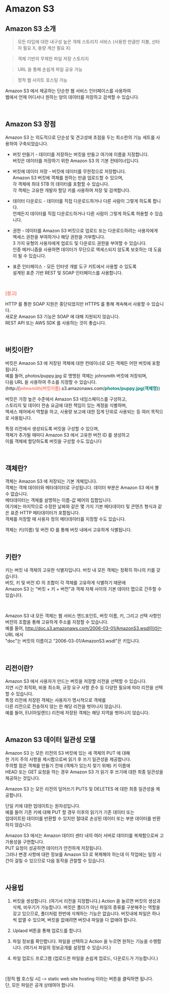 # Amazon S3

## Amazon S3 소개

> 모든 타입에 대한 내구성 높은 개체 스토리지 서비스 (사용한 만큼만 지불, 선타자 필요 X, 용량 계산 필요 X)

> 객체 기반의 무제한 파일 저장 스토리지

> URL 을 통해 손쉽게 파일 공유 가능

> 정적 웹 사이트 호스팅 가능

Amazon S3 에서 제공하는 단순한 웹 서비스 인터페이스를 사용하여<br>
웹에서 언제 어디서나 원하는 양의 데이터를 저장하고 검색할 수 있습니다.<br>

<br>

## Amazon S3 장점

Amazon S3 는 의도적으로 단순성 및 견고성에 초점을 두는 최소한의 기능 세트를 사용하여 구축되었습니다.<br>

- 버킷 만들기 - 데이터를 저장하는 버킷을 만들고 여기에 이름을 지정합니다.<br>
  버킷은 데이터를 저장하기 위한 Amazon S3 의 기본 컨테이너입니다.<br>

- 버킷에 데이터 저장 - 버킷에 데이터를 무한정으로 저장합니다.<br>
  Amazon S3 버킷에 객체를 원하는 만큼 업로드할 수 있으며,<br>
  각 객체에 최대 5TB 의 데이터를 포함할 수 있습니다.<br>
  각 객체는 고유한 개발자 할당 키를 사용하여 저장 및 검색합니다.<br>

- 데이터 다운로드 - 데이터를 직접 다운로드하거나 다른 사람이 그렇게 하도록 합니다.<br>
  언제든지 데이터를 직접 다운로드하거나 다른 사람이 그렇게 하도록 허용할 수 있습니다.<br>

- 권한 - 데이터를 Amazon S3 버킷으로 업로드 또는 다운로드하려는 사용자에게<br>
  액세스 권한을 부여하거나 해당 권한을 거부합니다.<br>
  3 가지 유형의 사용자에게 업로드 및 다운로드 권한을 부여할 수 있습니다.<br>
  인증 메커니즘을 사용하면 데이터가 무단으로 액세스되지 않도록 보호하는 데 도움이 될 수 있습니다.<br>

- 표준 인터페이스 - 모든 인터넷 개발 도구 키트에서 사용할 수 있도록<br>
  설계된 표준 기반 REST 및 SOAP 인터페이스를 사용합니다.<br>

<br>

<strong style="color:salmon;">[참고]</strong>

HTTP 를 통한 SOAP 지원은 중단되었지만 HTTPS 를 통해 계속해서 사용할 수 있습니다.<br>
새로운 Amazon S3 기능은 SOAP 에 대해 지원되지 않습니다.<br>
REST API 또는 AWS SDK 를 사용하는 것이 좋습니다.<br>

<br>

## 버킷이란?

버킷은 Amazon S3 에 저장된 객체에 대한 컨테이너로 모든 객체든 어떤 버킷에 포함됩니다.<br>
예를 들어, photos/puppy.jpg 로 명명된 객체는 johnsmith 버킷에 저장되며,<br>
다음 URL 을 사용하여 주소를 지정할 수 있습니다.<br>
(http://<b style="color:salmon;">johnsmith(버킷이름)</b>.s3.amazonaws.com/<b style="color:teal;">photos/puppy.jpg(객체명)</b>)<br>

버킷은 가장 높은 수준에서 Amazon S3 네임스페이스를 구성하고,<br>
스토리지 및 데이터 전송 요금에 대한 책임이 있는 계정을 식별하며,<br>
액세스 제어에서 역할을 하고, 사용량 보고에 대한 집계 단위로 사용되는 등 여러 목적으로 사용됩니다.<br>

특정 리전에서 생성되도록 버킷을 구성할 수 있으며,<br>
객체가 추가될 때마다 Amazon S3 에서 고유한 버전 ID 를 생성하고<br>
이를 객체에 할당하도록 버킷을 구성할 수도 있습니다<br>

<br>

## 객체란?

객체는 Amazon S3 에 저장되는 기본 개체입니다.<br>
객체는 객체 데이터와 메타데이터로 구성됩니다. 데이터 부분은 Amazon S3 에서 볼 수 없습니다.<br>
메타데이터는 객체를 설명하는 이름-값 페어의 집합입니다.<br>
여기에는 마지막으로 수정한 날짜와 같은 몇 가지 기본 메타데이터 및 콘텐츠 형식과 같은 표준 HTTP 메타데이터가 포함됩니다.<br>
객체를 저장할 때 사용자 정의 메타데이터를 지정할 수도 있습니다.<br>

객체는 키(이름) 및 버전 ID 를 통해 버킷 내에서 고유하게 식별됩니다.<br>

<br>

## 키란?

키는 버킷 내 객체의 고유한 식별자입니다. 버킷 내 모든 객체는 정확히 하나의 키를 갖습니다.<br>
버킷, 키 및 버전 ID 의 조합이 각 객체를 고유하게 식별하기 때문에<br>
Amazon S3 는 "버킷 + 키 + 버전"과 객체 자체 사이의 기본 데이터 맵으로 간주할 수 있습니다.<br>

<br>

Amazon S3 내 모든 객체는 웹 서비스 엔드포인트, 버킷 이름, 키, 그리고 선택 사항인<br>
버전의 조합을 통해 고유하게 주소를 지정할 수 있습니다.<br>
예를 들어, http://doc.s3.amazonaws.com/2006-03-01/AmazonS3.wsdl이라는 URL 에서<br>
"doc"는 버킷의 이름이고 "2006-03-01/AmazonS3.wsdl"은 키입니다.<br>

<br>

## 리전이란?

Amazon S3 에서 사용자가 만드는 버킷을 저장할 리전을 선택할 수 있습니다.<br>
지연 시간 최적화, 비용 최소화, 규정 요구 사항 준수 등 다양한 필요에 따라 리전을 선택할 수 있습니다.<br>
특정 리전에 저장된 객체는 사용자가 명시적으로 객체를<br>
다른 리전으로 전송하지 않는 한 해당 리전을 벗어나지 않습니다.<br>
예를 들어, EU(아일랜드) 리전에 저장된 객체는 해당 지역을 벗어나지 않습니다.<br>

<br>

## Amazon S3 데이터 일관성 모델

Amazon S3 는 모든 리전의 S3 버킷에 있는 새 객체의 PUT 에 대해<br>
한 가지 주의 사항을 제시함으로써 읽기 후 쓰기 일관성을 제공합니다.<br>
주의할 점은 객체를 만들기 전에 (객체가 있는지 찾기 위해) 키 이름에<br>
HEAD 또는 GET 요청을 하는 경우 Amazon S3 가 읽기 후 쓰기에 대한 최종 일관성을 제공하는 것입니다.<br>

Amazon S3 는 모든 리전의 덮어쓰기 PUTS 및 DELETES 에 대한 최종 일관성을 제공합니다.<br>

단일 키에 대한 업데이트는 원자성입니다.<br>
예를 들어 기존 키에 대해 PUT 할 경우 이후의 읽기가 기존 데이터 또는<br>
업데이트된 데이터를 반환할 수 있지만 절대로 손상된 데이터 또는 부분 데이터를 반환하지 않습니다.<br>

Amazon S3 에서는 Amazon 데이터 센터 내의 여러 서버로 데이터를 복제함으로써 고가용성을 구현합니다.<br>
PUT 요청이 성공하면 데이터가 안전하게 저장됩니다.<br>
그러나 변경 사항에 대한 정보를 Amazon S3 로 복제해야 하는데 이 작업에는 일정 시간이 걸릴 수 있으므로 다음 동작을 관찰할 수 있습니다.<br>

<br>

## 사용법

1. 버킷을 생성합니다. (여기서 리전을 지정합니다.)
   Action 을 눌르면 버킷의 생성과 삭제, 비우기가 가능합니다.
   버킷은 폴더가 아닌 파일의 종류를 구분해주는 역할을 갖고 있으므로, 폴더처럼 한번에 삭제하는 기능은 없습니다.
   버킷내에 파일은 하나씩 없앨 수 있으며, 버킷을 없애려면 버킷내 파일을 다 없애야 합니다.

2. Uplaod 버튼을 통해 업로드를 합니다.

3. 파일 정보를 확인합니다.
   파일을 선택하고 Action 을 누르면 원하는 기능을 수행합니다.
   (여기서 파일의 정보공개를 설정할 수 있습니다.)

4. 파일 업로드 프로그램 (업로드한 파일을 손쉽게 업로드, 다운로드가 가능합니다.)

<br>

[정적 웹 호스팅 시] -> static web site hosting 이라는 버튼을 클릭하면 됩니다.<br>
단, 모든 파일은 공개 상태여야 합니다.<br>

<br>
